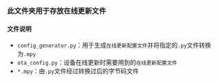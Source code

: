 ### 此文件夹用于存放在线更新文件

#### 文件说明

- `config_generator.py`：用于生成`在线更新配置文件`并将指定的`.py`文件转换为`.mpy`
- `ota_config.py`：设备在线更新时需要用到的`在线更新配置文件`
- `*.mpy`：由`.py`文件经过转换过后的字节码文件